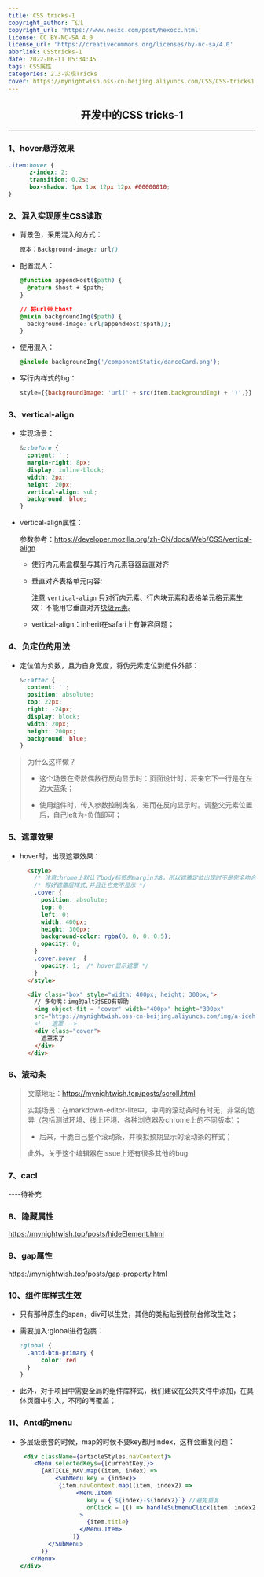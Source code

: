```yaml
---
title: CSS tricks-1
copyright_author: 飞儿
copyright_url: 'https://www.nesxc.com/post/hexocc.html'
license: CC BY-NC-SA 4.0
license_url: 'https://creativecommons.org/licenses/by-nc-sa/4.0'
abbrlink: CSStricks-1
date: 2022-06-11 05:34:45
tags: CSS属性
categories: 2.3-实现Tricks
cover: https://mynightwish.oss-cn-beijing.aliyuncs.com/CSS/CSS-tricks1.webp
---
```



## <center>开发中的CSS tricks-1</center>

---

### 1、hover悬浮效果

```css
.item:hover {
      z-index: 2;
      transition: 0.2s;
      box-shadow: 1px 1px 12px 12px #00000010;
}
```

### 2、混入实现原生CSS读取 ###

- 背景色，采用混入的方式：

  ```css
  原本：Background-image: url()
  ```

- 配置混入：

  ```css
  @function appendHost($path) {
    @return $host + $path;
  }
  
  // 将url带上host
  @mixin backgroundImg($path) {
    background-image: url(appendHost($path));
  }
  ```

- 使用混入：

  ```css
  @include backgroundImg('/componentStatic/danceCard.png');
  ```

- 写行内样式的bg：

  ```jsx
  style={{backgroundImage: 'url(' + src(item.backgroundImg) + ')',}}
  ```

### 3、vertical-align

- 实现场景：

  ```css
  &::before {
    content: '';
    margin-right: 8px;
    display: inline-block;
    width: 2px;
    height: 20px;
    vertical-align: sub;
    background: blue;
  }
  ```

- vertical-align属性：

  参数参考：https://developer.mozilla.org/zh-CN/docs/Web/CSS/vertical-align

  - 使行内元素盒模型与其行内元素容器垂直对齐

  - 垂直对齐表格单元内容:

    注意 `vertical-align` 只对行内元素、行内块元素和表格单元格元素生效：不能用它垂直对齐[块级元素](https://developer.mozilla.org/zh-CN/docs/Web/HTML/Block-level_elements)。

  - vertical-align：inherit在safari上有兼容问题；

### 4、负定位的用法

- 定位值为负数，且为自身宽度，将伪元素定位到组件外部：

  ```css
  &::after {
    content: '';
    position: absolute;
    top: 22px;
    right: -24px;
    display: block;
    width: 20px;
    height: 200px;
    background: blue;
  }
  ```

> 为什么这样做？
>
> - 这个场景在奇数偶数行反向显示时：页面设计时，将来它下一行是在左边大蓝条；
>
> - 使用组件时，传入参数控制类名，进而在反向显示时。调整父元素位置后，自己left为-负值即可；

### 5、遮罩效果

- hover时，出现遮罩效果：

  ```html
    <style>
      /* 注意chrome上默认了body标签的margin为8，所以遮罩定位出现时不是完全吻合着图片 */
      /* 写好遮罩层样式,并且让它先不显示 */
      .cover {
        position: absolute;
        top: 0;
        left: 0;
        width: 400px;
        height: 300px;
        background-color: rgba(0, 0, 0, 0.5);
        opacity: 0;
      }
      .cover:hover  {
        opacity: 1;  /* hover显示遮罩 */
      }
    </style>
  
    <div class="box" style="width: 400px; height: 300px;">
      // 多句嘴：img的alt对SEO有帮助
      <img object-fit = 'cover' width="400px" height="300px"
      src="https://mynightwish.oss-cn-beijing.aliyuncs.com/img/a-icehill.avif" />
      <!-- 遮罩 -->
      <div class="cover">
        遮罩来了
      </div>
    </div>
  ```


### 6、滚动条

> 文章地址：https://mynightwish.top/posts/scroll.html
>
> 实践场景：在markdown-editor-lite中，中间的滚动条时有时无，非常的诡异（包括测试环境、线上环境、各种浏览器及chrome上的不同版本）；
>
> - 后来，干脆自己整个滚动条，并模拟预期显示的滚动条的样式；
>
> 此外，关于这个编辑器在issue上还有很多其他的bug

### 7、cacl

----待补充







### 8、隐藏属性 ###

https://mynightwish.top/posts/hideElement.html

### 9、gap属性 ###

https://mynightwish.top/posts/gap-property.html

### 10、组件库样式生效 ###

- 只有那种原生的span，div可以生效，其他的类粘贴到控制台修改生效；

- 需要加入:global进行包裹：

  ```css
  :global {
  	.antd-btn-primary {
  		color: red
  	}
  }
  ```

* 此外，对于项目中需要全局的组件库样式，我们建议在公共文件中添加，在具体页面中引入，不同的再覆盖；

### 11、Antd的menu

- 多层级嵌套的时候，map的时候不要key都用index，这样会重复问题：

  ```jsx
   <div className={articleStyles.navContext}>
      <Menu selectedKeys={[currentKey]}>
        {ARTICLE_NAV.map((item, index) =>
            <SubMenu key = {index}>
             {item.navContext.map((item, index2) => 
                  <Menu.Item
                     key = {`${index}-${index2}`} //避免重复
                     onClick = {() => handleSubmenuClick(item, index2, index)}
                   >
                     {item.title}
                   </Menu.Item>
                 )}
          </SubMenu>
        )}
     </Menu>
  </div>
  ```

